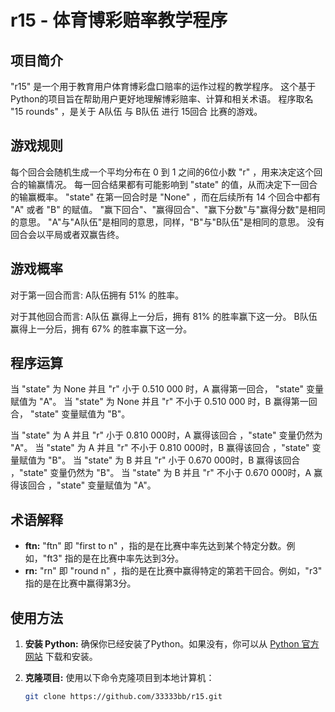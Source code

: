 # r15 - 体育博彩赔率教学程序

## 项目简介

"r15" 是一个用于教育用户体育博彩盘口赔率的运作过程的教学程序。
这个基于Python的项目旨在帮助用户更好地理解博彩赔率、计算和相关术语。
程序取名 "15 rounds" ，是关于 A队伍 与 B队伍 进行 15回合 比赛的游戏。

## 游戏规则

每个回合会随机生成一个平均分布在 0 到 1 之间的6位小数 "r" ，用来决定这个回合的输赢情况。
每一回合结果都有可能影响到 "state" 的值，从而决定下一回合的输赢概率。
"state" 在第一回合时是 "None" ，而在后续所有 14 个回合中都有 "A" 或者 "B" 的赋值。
"赢下回合"、"赢得回合"、"赢下分数"与"赢得分数"是相同的意思。
"A"与"A队伍"是相同的意思，同样，"B"与"B队伍"是相同的意思。
没有回合会以平局或者双赢告终。

## 游戏概率

对于第一回合而言:
A队伍拥有 51% 的胜率。

对于其他回合而言:
A队伍 赢得上一分后，拥有 81% 的胜率赢下这一分。
B队伍 赢得上一分后，拥有 67% 的胜率赢下这一分。

## 程序运算

当 "state" 为 None 并且 "r" 小于 0.510 000 时，A 赢得第一回合， "state" 变量赋值为 "A"。
当 "state" 为 None 并且 "r" 不小于 0.510 000 时，B 赢得第一回合， "state" 变量赋值为 "B"。

当 "state" 为 A 并且 "r" 小于 0.810 000时，A 赢得该回合 ，"state" 变量仍然为 "A"。
当 "state" 为 A 并且 "r" 不小于 0.810 000时，B 赢得该回合 ，"state" 变量赋值为 "B"。
当 "state" 为 B 并且 "r" 小于 0.670 000时，B 赢得该回合 ，"state" 变量仍然为 "B"。
当 "state" 为 B 并且 "r" 不小于 0.670 000时，A 赢得该回合 ，"state" 变量赋值为 "A"。

## 术语解释

- **ftn:** "ftn" 即 "first to n" ，指的是在比赛中率先达到某个特定分数。例如，"ft3" 指的是在比赛中率先达到3分。
- **rn:** "rn" 即 "round n" ，指的是在比赛中赢得特定的第若干回合。例如，"r3" 指的是在比赛中赢得第3分。

## 使用方法

1. **安装 Python:** 确保你已经安装了Python。如果没有，你可以从 [Python 官方网站](https://www.python.org/) 下载和安装。

2. **克隆项目:** 使用以下命令克隆项目到本地计算机：

   ```bash
   git clone https://github.com/33333bb/r15.git
